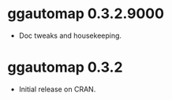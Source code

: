 # ggautomap 0.3.2.9000

* Doc tweaks and housekeeping.

# ggautomap 0.3.2

* Initial release on CRAN.
